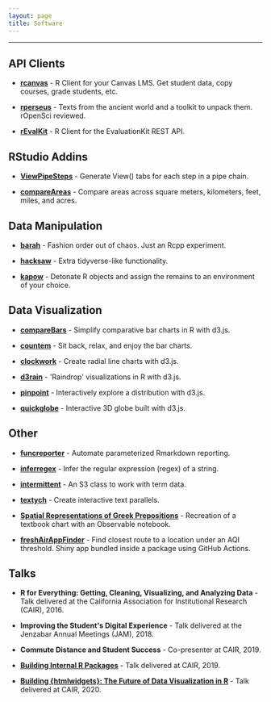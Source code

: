 ```yaml
---
layout: page
title: Software
---
```


<hr class="small">

## API Clients

- **[rcanvas](https://github.com/daranzolin/rcanvas)** - R Client for your Canvas LMS. Get student data, copy courses, grade students, etc.

- **[rperseus](https://github.com/ropensci/rperseus)** - Texts from the ancient world and a toolkit to unpack them. rOpenSci reviewed.

- **[rEvalKit](https://github.com/daranzolin/rEvalKit)** - R Client for the EvaluationKit REST API.

## RStudio Addins

- **[ViewPipeSteps](https://github.com/daranzolin/ViewPipeSteps)** - Generate View() tabs for each step in a pipe chain.

- **[compareAreas](https://github.com/daranzolin/compareAreas)** - Compare areas across square meters, kilometers, feet, miles, and acres.

## Data Manipulation

- **[barah](https://github.com/daranzolin/barah)** - Fashion order out of chaos. Just an Rcpp experiment.

- **[hacksaw](https://github.com/daranzolin/hacksaw)** - Extra tidyverse-like functionality.

- **[kapow](https://github.com/daranzolin/kapow)** - Detonate R objects and assign the remains to an environment of your choice.

## Data Visualization

- **[compareBars](https://github.com/daranzolin/compareBars)** - Simplify comparative bar charts in R with d3.js.

- **[countem](https://github.com/daranzolin/countem)** - Sit back, relax, and enjoy the bar charts.

- **[clockwork](https://github.com/daranzolin/clockwork)** - Create radial line charts with d3.js. 

- **[d3rain](https://github.com/daranzolin/d3rain)** - 'Raindrop' visualizations in R with d3.js.

- **[pinpoint](https://github.com/daranzolin/pinpoint)** - Interactively explore a distribution with d3.js.

- **[quickglobe](https://github.com/daranzolin/quickglobe)** - Interactive 3D globe built with d3.js.


## Other

- **[funcreporter](https://github.com/ir-sfsu/funcreporter)** - Automate parameterized Rmarkdown reporting.

- **[inferregex](https://github.com/daranzolin/inferregex)** - Infer the regular expression (regex) of a string.

- **[intermittent](https://github.com/ir-sfsu/intermittent)** - An S3 class to work with term data.

- **[textych](https://github.com/daranzolin/textych)** - Create interactive text parallels.

- **[Spatial Representations of Greek Prepositions](https://observablehq.com/@daranzolin/spatial-representation-of-prepositions)** - Recreation of a textbook chart with an Observable notebook.

- **[freshAirAppFinder](https://github.com/daranzolin/freshAirFinderApp)** - Find closest route to a location under an AQI threshold. Shiny app bundled inside a package using GitHub Actions. 

## Talks

- **R for Everything: Getting, Cleaning, Visualizing, and Analyzing Data** - Talk delivered at the California Association for Institutional Research (CAIR), 2016. 

- **Improving the Student's Digital Experience** - Talk delivered at the Jenzabar Annual Meetings (JAM), 2018.

- **Commute Distance and Student Success** - Co-presenter at CAIR, 2019. 

- **[Building Internal R Packages]({{site.url}}/slides/Presentation_Slides.html)** - Talk delivered at CAIR, 2019.

- **[Building {htmlwidgets}: The Future of Data Visualization in R]({{site.url}}/cair-htmlwidgets-slides/slides.html)** - Talk delivered at CAIR, 2020.